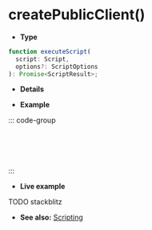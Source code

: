 # createPublicClient()

- **Type**

```ts
function executeScript(
  script: Script,
  options?: ScriptOptions
): Promise<ScriptResult>;
```

- **Details**

- **Example**

::: code-group

```ts [example.ts]

```

```solidity [TransferAllScript.s.sol]

```

```ts [walletClient.ts]

```

```ts [publicClient.ts]

```

```ts [vite.config.ts]

```

:::

- **Live example**

TODO stackblitz

- **See also:** [Scripting](/guide/scripting)
